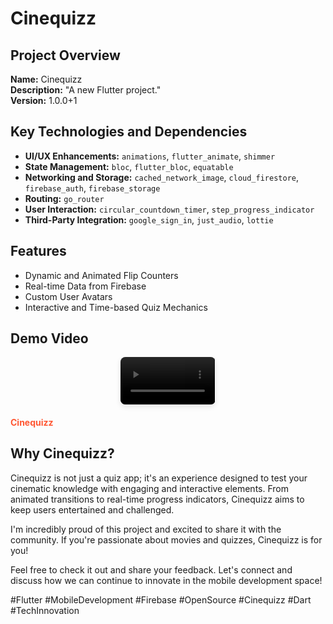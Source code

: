 # Cinequizz

## Project Overview
**Name:** Cinequizz  
**Description:** "A new Flutter project."  
**Version:** 1.0.0+1  

## Key Technologies and Dependencies
- **UI/UX Enhancements:** `animations`, `flutter_animate`, `shimmer`
- **State Management:** `bloc`, `flutter_bloc`, `equatable`
- **Networking and Storage:** `cached_network_image`, `cloud_firestore`, `firebase_auth`, `firebase_storage`
- **Routing:** `go_router`
- **User Interaction:** `circular_countdown_timer`, `step_progress_indicator`
- **Third-Party Integration:** `google_sign_in`, `just_audio`, `lottie`

## Features
- Dynamic and Animated Flip Counters
- Real-time Data from Firebase
- Custom User Avatars
- Interactive and Time-based Quiz Mechanics

## Demo Video

<div style="display: flex; justify-content: space-around; margin-bottom: 20px;">
    <video width="30%" controls style="border-radius: 8px; box-shadow: 0 4px 8px rgba(0, 0, 0, 0.1);">
        <source src="https://firebasestorage.googleapis.com/v0/b/store-65e6b.appspot.com/o/cinequizz.mp4?alt=media&token=e07059b1-508a-42eb-b396-855360e312df" type="video/mp4">
        Your browser does not support the video tag.
    </video>
</div>
<b style="color: #FF5733;">Cinequizz</b>

## Why Cinequizz?
Cinequizz is not just a quiz app; it's an experience designed to test your cinematic knowledge with engaging and interactive elements. From animated transitions to real-time progress indicators, Cinequizz aims to keep users entertained and challenged.

I'm incredibly proud of this project and excited to share it with the community. If you're passionate about movies and quizzes, Cinequizz is for you!

Feel free to check it out and share your feedback. Let's connect and discuss how we can continue to innovate in the mobile development space!

#Flutter #MobileDevelopment #Firebase #OpenSource #Cinequizz #Dart #TechInnovation

